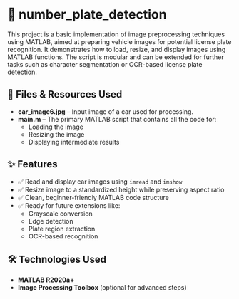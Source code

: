 # 🚗 number_plate_detection

This project is a basic implementation of image preprocessing techniques using MATLAB, aimed at preparing vehicle images for potential license plate recognition. It demonstrates how to load, resize, and display images using MATLAB functions. The script is modular and can be extended for further tasks such as character segmentation or OCR-based license plate detection.

## 📂 Files & Resources Used

- **car_image6.jpg** – Input image of a car used for processing.
- **main.m** – The primary MATLAB script that contains all the code for:
  - Loading the image
  - Resizing the image
  - Displaying intermediate results

## ✨ Features

- ✅ Read and display car images using `imread` and `imshow`
- ✅ Resize image to a standardized height while preserving aspect ratio
- ✅ Clean, beginner-friendly MATLAB code structure
- ✅ Ready for future extensions like:
  - Grayscale conversion
  - Edge detection
  - Plate region extraction
  - OCR-based recognition

## 🛠 Technologies Used

- **MATLAB R2020a+**
- **Image Processing Toolbox** (optional for advanced steps)
